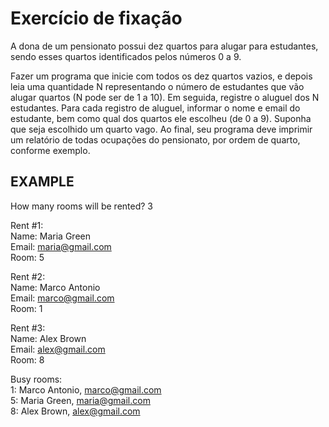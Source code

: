 # Exercício de fixação

A dona de um pensionato possui dez quartos para alugar para estudantes,
sendo esses quartos identificados pelos números 0 a 9.

Fazer um programa que inicie com todos os dez quartos vazios, e depois
leia uma quantidade N representando o número de estudantes que vão
alugar quartos (N pode ser de 1 a 10). Em seguida, registre o aluguel dos
N estudantes. Para cada registro de aluguel, informar o nome e email do
estudante, bem como qual dos quartos ele escolheu (de 0 a 9). Suponha
que seja escolhido um quarto vago. Ao final, seu programa deve imprimir
um relatório de todas ocupações do pensionato, por ordem de quarto,
conforme exemplo.

## EXAMPLE

How many rooms will be rented? 3<br>

Rent #1:<br>
Name: Maria Green<br>
Email: maria@gmail.com<br>
Room: 5<br>

Rent #2:<br>
Name: Marco Antonio<br>
Email: marco@gmail.com<br>
Room: 1<br>

Rent #3:<br>
Name: Alex Brown<br>
Email: alex@gmail.com<br>
Room: 8<br>

Busy rooms:<br>
1: Marco Antonio, marco@gmail.com<br>
5: Maria Green, maria@gmail.com<br>
8: Alex Brown, alex@gmail.com<br>
